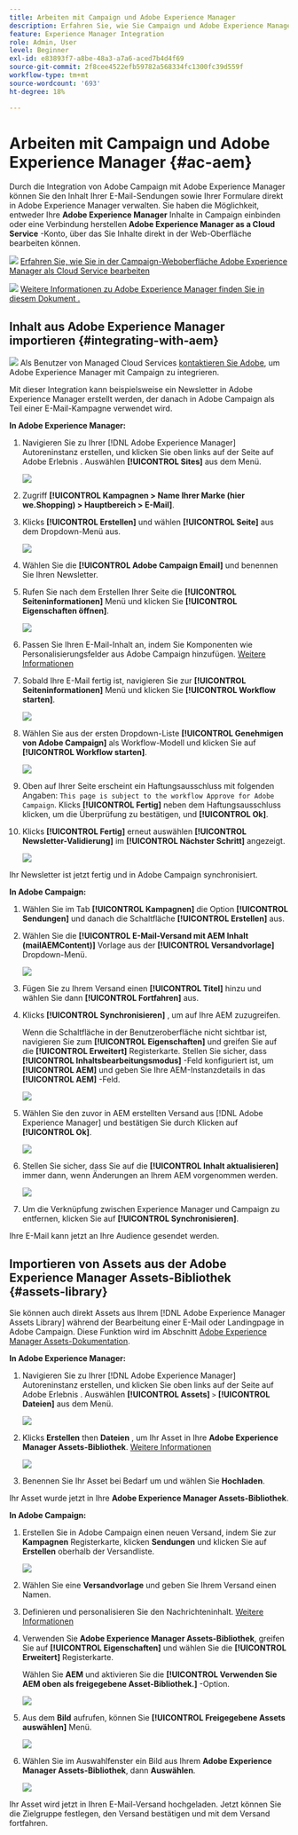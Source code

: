 ```yaml
---
title: Arbeiten mit Campaign und Adobe Experience Manager
description: Erfahren Sie, wie Sie Campaign und Adobe Experience Manager gemeinsam verwenden können
feature: Experience Manager Integration
role: Admin, User
level: Beginner
exl-id: e83893f7-a8be-48a3-a7a6-aced7b4d4f69
source-git-commit: 2f8cee4522efb59782a568334fc1300fc39d559f
workflow-type: tm+mt
source-wordcount: '693'
ht-degree: 18%

---
```


# Arbeiten mit Campaign und Adobe Experience Manager {#ac-aem}

Durch die Integration von Adobe Campaign mit Adobe Experience Manager können Sie den Inhalt Ihrer E-Mail-Sendungen sowie Ihrer Formulare direkt in Adobe Experience Manager verwalten. Sie haben die Möglichkeit, entweder Ihre **Adobe Experience Manager** Inhalte in Campaign einbinden oder eine Verbindung herstellen **Adobe Experience Manager as a Cloud Service** -Konto, über das Sie Inhalte direkt in der Web-Oberfläche bearbeiten können.

![](../assets/do-not-localize/book.png) [Erfahren Sie, wie Sie in der Campaign-Weboberfläche Adobe Experience Manager als Cloud Service bearbeiten](https://experienceleague.adobe.com/docs/campaign-web/v8/msg/email/content/integrations/aem-content.html?lang=en)

![](../assets/do-not-localize/book.png) [Weitere Informationen zu Adobe Experience Manager finden Sie in diesem Dokument .](https://experienceleague.adobe.com/docs/experience-manager-65/administering/integration/campaignonpremise.html?lang=de#aem-and-adobe-campaign-integration-workflow)

## Inhalt aus Adobe Experience Manager importieren {#integrating-with-aem}

![](../assets/do-not-localize/speech.png) Als Benutzer von Managed Cloud Services [kontaktieren Sie Adobe](../start/campaign-faq.md#support), um Adobe Experience Manager mit Campaign zu integrieren.

Mit dieser Integration kann beispielsweise ein Newsletter in Adobe Experience Manager erstellt werden, der danach in Adobe Campaign als Teil einer E-Mail-Kampagne verwendet wird.

**In Adobe Experience Manager:**

1. Navigieren Sie zu Ihrer [!DNL Adobe Experience Manager] Autoreninstanz erstellen, und klicken Sie oben links auf der Seite auf Adobe Erlebnis . Auswählen **[!UICONTROL Sites]** aus dem Menü.

   ![](assets/aem_authoring_1.png)

1. Zugriff **[!UICONTROL Kampagnen > Name Ihrer Marke (hier we.Shopping) > Hauptbereich > E-Mail]**.

1. Klicks **[!UICONTROL Erstellen]** und wählen **[!UICONTROL Seite]** aus dem Dropdown-Menü aus.

   ![](assets/aem_authoring_2.png)

1. Wählen Sie die **[!UICONTROL Adobe Campaign Email]** und benennen Sie Ihren Newsletter.

1. Rufen Sie nach dem Erstellen Ihrer Seite die **[!UICONTROL Seiteninformationen]** Menü und klicken Sie **[!UICONTROL Eigenschaften öffnen]**.

   ![](assets/aem_authoring_3.png)

1. Passen Sie Ihren E-Mail-Inhalt an, indem Sie Komponenten wie Personalisierungsfelder aus Adobe Campaign hinzufügen. [Weitere Informationen](https://experienceleague.adobe.com/docs/experience-manager-65/content/sites/authoring/aem-adobe-campaign/campaign.html?lang=en#editing-email-content)

1. Sobald Ihre E-Mail fertig ist, navigieren Sie zur **[!UICONTROL Seiteninformationen]** Menü und klicken Sie **[!UICONTROL Workflow starten]**.

   ![](assets/aem_authoring_4.png)

1. Wählen Sie aus der ersten Dropdown-Liste **[!UICONTROL Genehmigen von Adobe Campaign]** als Workflow-Modell und klicken Sie auf **[!UICONTROL Workflow starten]**.

   ![](assets/aem_authoring_5.png)

1. Oben auf Ihrer Seite erscheint ein Haftungsausschluss mit folgenden Angaben: `This page is subject to the workflow Approve for Adobe Campaign`. Klicks **[!UICONTROL Fertig]** neben dem Haftungsausschluss klicken, um die Überprüfung zu bestätigen, und **[!UICONTROL Ok]**.

1. Klicks **[!UICONTROL Fertig]** erneut auswählen **[!UICONTROL Newsletter-Validierung]** im **[!UICONTROL Nächster Schritt]** angezeigt.

   ![](assets/aem_authoring_6.png)

Ihr Newsletter ist jetzt fertig und in Adobe Campaign synchronisiert.

**In Adobe Campaign:**

1. Wählen Sie im Tab **[!UICONTROL Kampagnen]** die Option **[!UICONTROL Sendungen]** und danach die Schaltfläche **[!UICONTROL Erstellen]** aus.

1. Wählen Sie die **[!UICONTROL E-Mail-Versand mit AEM Inhalt (mailAEMContent)]** Vorlage aus der **[!UICONTROL Versandvorlage]** Dropdown-Menü.

   ![](assets/aem_authoring_7.png)

1. Fügen Sie zu Ihrem Versand einen **[!UICONTROL Titel]** hinzu und wählen Sie dann **[!UICONTROL Fortfahren]** aus.

1. Klicks **[!UICONTROL Synchronisieren]** , um auf Ihre AEM zuzugreifen.

   Wenn die Schaltfläche in der Benutzeroberfläche nicht sichtbar ist, navigieren Sie zum **[!UICONTROL Eigenschaften]** und greifen Sie auf die **[!UICONTROL Erweitert]** Registerkarte. Stellen Sie sicher, dass **[!UICONTROL Inhaltsbearbeitungsmodus]** -Feld konfiguriert ist, um **[!UICONTROL AEM]** und geben Sie Ihre AEM-Instanzdetails in das **[!UICONTROL AEM]** -Feld.

   ![](assets/aem_authoring_8.png)

1. Wählen Sie den zuvor in AEM erstellten Versand aus [!DNL Adobe Experience Manager] und bestätigen Sie durch Klicken auf **[!UICONTROL Ok]**.

   ![](assets/aem_authoring_11.png)

1. Stellen Sie sicher, dass Sie auf die **[!UICONTROL Inhalt aktualisieren]** immer dann, wenn Änderungen an Ihrem AEM vorgenommen werden.

   ![](assets/aem_authoring_12.png)

1. Um die Verknüpfung zwischen Experience Manager und Campaign zu entfernen, klicken Sie auf **[!UICONTROL Synchronisieren]**.

Ihre E-Mail kann jetzt an Ihre Audience gesendet werden.

## Importieren von Assets aus der Adobe Experience Manager Assets-Bibliothek {#assets-library}

Sie können auch direkt Assets aus Ihrem [!DNL Adobe Experience Manager Assets Library] während der Bearbeitung einer E-Mail oder Landingpage in Adobe Campaign. Diese Funktion wird im Abschnitt [Adobe Experience Manager Assets-Dokumentation](https://experienceleague.adobe.com/docs/experience-manager-65/content/assets/managing/manage-assets.html?lang=en).

**In Adobe Experience Manager:**

1. Navigieren Sie zu Ihrer [!DNL Adobe Experience Manager] Autoreninstanz erstellen, und klicken Sie oben links auf der Seite auf Adobe Erlebnis . Auswählen **[!UICONTROL Assets]** `>` **[!UICONTROL Dateien]** aus dem Menü.

   ![](assets/aem_assets_1.png)

1. Klicks **Erstellen** then **Dateien** , um Ihr Asset in Ihre **Adobe Experience Manager Assets-Bibliothek**. [Weitere Informationen](https://experienceleague.adobe.com/docs/experience-manager-65/content/assets/managing/manage-assets.html?lang=en#uploading-assets)

   ![](assets/aem_assets_2.png)

1. Benennen Sie Ihr Asset bei Bedarf um und wählen Sie **Hochladen**.

Ihr Asset wurde jetzt in Ihre **Adobe Experience Manager Assets-Bibliothek**.

**In Adobe Campaign:**

1. Erstellen Sie in Adobe Campaign einen neuen Versand, indem Sie zur **Kampagnen** Registerkarte, klicken **Sendungen** und klicken Sie auf **Erstellen** oberhalb der Versandliste.

   ![](assets/aem_assets_3.png)

1. Wählen Sie eine **Versandvorlage** und geben Sie Ihrem Versand einen Namen.

1. Definieren und personalisieren Sie den Nachrichteninhalt. [Weitere Informationen](../send/email.md)

1. Verwenden Sie **Adobe Experience Manager Assets-Bibliothek**, greifen Sie auf **[!UICONTROL Eigenschaften]** und wählen Sie die **[!UICONTROL Erweitert]** Registerkarte.

   Wählen Sie **AEM** und aktivieren Sie die **[!UICONTROL Verwenden Sie AEM oben als freigegebene Asset-Bibliothek.]** -Option.

   ![](assets/aem_authoring_9.png)

1. Aus dem **Bild** aufrufen, können Sie **[!UICONTROL Freigegebene Assets auswählen]** Menü.

   ![](assets/aem_assets_4.png)

1. Wählen Sie im Auswahlfenster ein Bild aus Ihrem **Adobe Experience Manager Assets-Bibliothek**, dann **Auswählen**.

   ![](assets/aem_assets_5.png)

Ihr Asset wird jetzt in Ihren E-Mail-Versand hochgeladen. Jetzt können Sie die Zielgruppe festlegen, den Versand bestätigen und mit dem Versand fortfahren.
